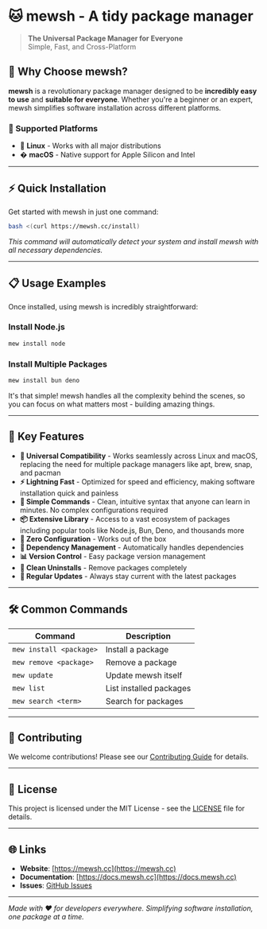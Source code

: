# 🐱 mewsh - A tidy package manager

> **The Universal Package Manager for Everyone**  
> Simple, Fast, and Cross-Platform

## 🚀 Why Choose mewsh?

**mewsh** is a revolutionary package manager designed to be **incredibly easy to use** and **suitable for everyone**. Whether you're a beginner or an expert, mewsh simplifies software installation across different platforms.

### 🌟 Supported Platforms
- 🐧 **Linux** - Works with all major distributions
- � **macOS** - Native support for Apple Silicon and Intel

---

## ⚡ Quick Installation

Get started with mewsh in just one command:

```bash
bash <(curl https://mewsh.cc/install)
```

*This command will automatically detect your system and install mewsh with all necessary dependencies.*

---

## 📋 Usage Examples

Once installed, using mewsh is incredibly straightforward:

### Install Node.js
```bash
mew install node
```

### Install Multiple Packages
```bash
mew install bun deno
```

It's that simple! mewsh handles all the complexity behind the scenes, so you can focus on what matters most - building amazing things.

---

## 🌟 Key Features

- **🚀 Universal Compatibility** - Works seamlessly across Linux and macOS, replacing the need for multiple package managers like apt, brew, snap, and pacman
- **⚡ Lightning Fast** - Optimized for speed and efficiency, making software installation quick and painless
- **🎯 Simple Commands** - Clean, intuitive syntax that anyone can learn in minutes. No complex configurations required
- **📦 Extensive Library** - Access to a vast ecosystem of packages including popular tools like Node.js, Bun, Deno, and thousands more
- **🔧 Zero Configuration** - Works out of the box
- **🔄 Dependency Management** - Automatically handles dependencies
- **📊 Version Control** - Easy package version management
- **🧹 Clean Uninstalls** - Remove packages completely
- **🔄 Regular Updates** - Always stay current with the latest packages

---

## 🛠️ Common Commands

| Command | Description |
|---------|-------------|
| `mew install <package>` | Install a package |
| `mew remove <package>` | Remove a package |
| `mew update` | Update mewsh itself |
| `mew list` | List installed packages |
| `mew search <term>` | Search for packages |

---

## 🤝 Contributing

We welcome contributions! Please see our [Contributing Guide](CONTRIBUTING.md) for details.

---

## 📄 License

This project is licensed under the MIT License - see the [LICENSE](LICENSE) file for details.

---

## 🌐 Links

- **Website**: [https://mewsh.cc](https://mewsh.cc)
- **Documentation**: [https://docs.mewsh.cc](https://docs.mewsh.cc)
- **Issues**: [GitHub Issues](https://github.com/mewsh/mewsh/issues)

---

*Made with ❤️ for developers everywhere. Simplifying software installation, one package at a time.*